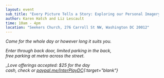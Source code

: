 ```yaml
---
layout: event
sub_title: "Every Picture Tells a Story: Exploring our Personal Imagery"
author: Karen Hatch and Liz Lescault
time: 10am - 4pm
location: "Seekers Church, 276 Carroll St NW, Washington DC 20012"
---
```


*Come for the whole day or however long it suits you.*

*Enter through back door, limited parking in the back,<br>
free parking at metro across the street.*

__Love offerings accepted: $25 for the day<br>
cash, check or
[paypal.me/InterPlayDC](https://paypal.me/InterPlayDC){:target="_blank"}__
